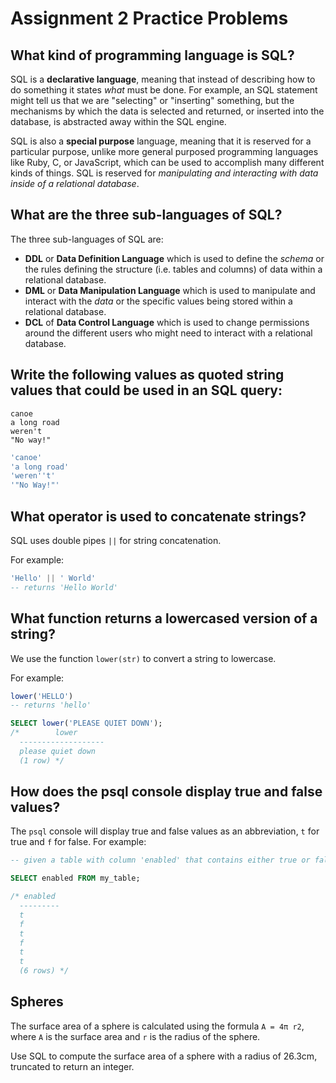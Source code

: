 # Assignment 2 Practice Problems

## What kind of programming language is SQL?

SQL is a **declarative language**, meaning that instead of describing how to do something it states _what_ must be done. For example, an SQL statement might tell us that we are "selecting" or "inserting" something, but the mechanisms by which the data is selected and returned, or inserted into the database, is abstracted away within the SQL engine.

SQL is also a **special purpose** language, meaning that it is reserved for a particular purpose, unlike more general purposed programming languages like Ruby, C, or JavaScript, which can be used to accomplish many different kinds of things. SQL is reserved for _manipulating and interacting with data inside of a relational database_.

## What are the three sub-languages of SQL?

The three sub-languages of SQL are:

- **DDL** or **Data Definition Language** which is used to define the _schema_ or the rules defining the structure (i.e. tables and columns) of data within a relational database.
- **DML** or **Data Manipulation Language** which is used to manipulate and interact with the _data_ or the specific values being stored within a relational database.
- **DCL** of **Data Control Language** which is used to change permissions around the different users who might need to interact with a relational database.

## Write the following values as quoted string values that could be used in an SQL query:

```
canoe
a long road
weren't
"No way!"
```

```sql
'canoe'
'a long road'
'weren''t'
'"No Way!"'
```

## What operator is used to concatenate strings?

SQL uses double pipes `||` for string concatenation.

For example:

```sql
'Hello' || ' World'
-- returns 'Hello World'
```

## What function returns a lowercased version of a string?

We use the function `lower(str)` to convert a string to lowercase.

For example:

```sql
lower('HELLO')
-- returns 'hello'

SELECT lower('PLEASE QUIET DOWN');
/*        lower
  -------------------
  please quiet down
  (1 row) */
```

## How does the psql console display true and false values?

The `psql` console will display true and false values as an abbreviation, `t` for true and `f` for false. For example:

```sql
-- given a table with column 'enabled' that contains either true or false values

SELECT enabled FROM my_table;

/* enabled
  ---------
  t
  f
  t
  f
  t
  t
  (6 rows) */
```

## Spheres

The surface area of a sphere is calculated using the formula `A = 4π r2`, where `A` is the surface area and `r` is the radius of the sphere.

Use SQL to compute the surface area of a sphere with a radius of 26.3cm, truncated to return an integer.


